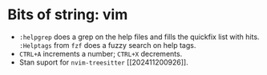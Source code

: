 # Bits of string: vim

* `:helpgrep` does a grep on the help files and fills the quickfix list with hits. `:Helptags` from `fzf` does a fuzzy search on help tags.
* `CTRL+A` increments a number; `CTRL+X` decrements.
* Stan suport for `nvim-treesitter` [[202411200926]].
